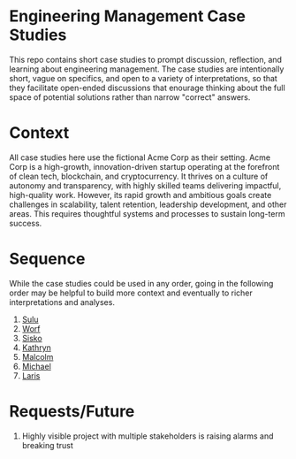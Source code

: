 # Engineering Management Case Studies
This repo contains short case studies to prompt discussion, reflection, and learning about engineering management. The case studies are intentionally short, vague on specifics, and open to a variety of interpretations, so that they facilitate open-ended discussions that enourage thinking about the full space of potential solutions rather than narrow "correct" answers.

# Context
All case studies here use the fictional Acme Corp as their setting. Acme Corp is a high-growth, innovation-driven startup operating at the forefront of clean tech, blockchain, and cryptocurrency. It thrives on a culture of autonomy and transparency, with highly skilled teams delivering impactful, high-quality work. However, its rapid growth and ambitious goals create challenges in scalability, talent retention, leadership development, and other areas. This requires thoughtful systems and processes to sustain long-term success.

# Sequence
While the case studies could be used in any order, going in the following order may be helpful to build more context and eventually to richer interpretations and analyses.
1. [Sulu](1-sulu.md)
2. [Worf](2-worf.md)
3. [Sisko](3-sisko.md)
4. [Kathryn](4-kathryn.md)
5. [Malcolm](5-malcolm.md)
6. [Michael](6-michael.md)
7. [Laris](7-laris.md)

# Requests/Future
1. Highly visible project with multiple stakeholders is raising alarms and breaking trust
   
